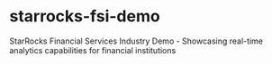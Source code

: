 # starrocks-fsi-demo
StarRocks Financial Services Industry Demo - Showcasing real-time analytics capabilities for financial institutions

